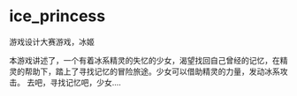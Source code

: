 # ice_princess
游戏设计大赛游戏，冰姬

本游戏讲述了，一个有着冰系精灵的失忆的少女，渴望找回自己曾经的记忆，在精灵的帮助下，踏上了寻找记忆的冒险旅途。少女可以借助精灵的力量，发动冰系攻击。
去吧，寻找记忆吧，少女....
